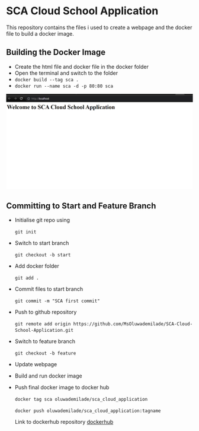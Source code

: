 # SCA Cloud School Application

This repository contains the files i used to create a webpage and the docker file to build a docker image.

## Building the Docker Image

- Create the html file and docker file in the docker folder
- Open the terminal and switch to the folder
- `docker build --tag sca .`
- `docker run --name sca -d -p 80:80 sca`
  
![output](image.png)

## Committing to Start and Feature Branch
- Initialise git repo using 
  
  `git init `
- Switch to start branch
  
  `git checkout -b start`
- Add docker folder 
  
  `git add .`
- Commit files to start branch 
  
  `git commit -m "SCA first commit"`
- Push to github repository
  
   `git remote add origin https://github.com/MsOluwademilade/SCA-Cloud-School-Application.git`
- Switch to feature branch 
  
  `git checkout -b feature`
- Update webpage 
- Build and run docker image
- Push final docker image to docker hub
  
  `docker tag sca oluwademilade/sca_cloud_application`

  `docker push oluwademilade/sca_cloud_application:tagname`

  Link to dockerhub repository [dockerhub](https://hub.docker.com/repository/docker/oluwademilade/sca_cloud_application)